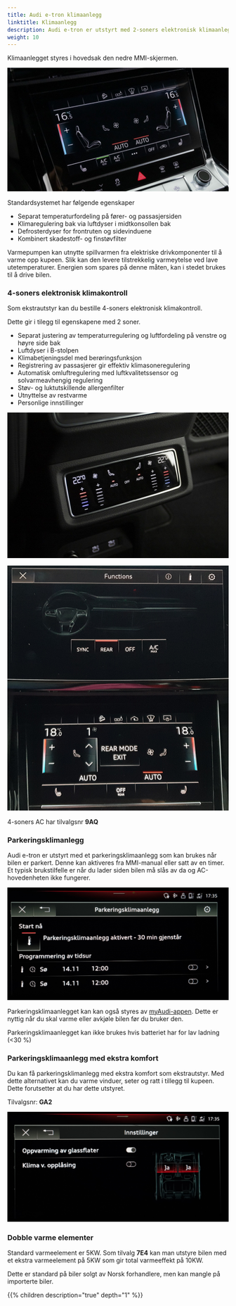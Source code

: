 ```yaml
---
title: Audi e-tron klimaanlegg
linktitle: Klimaanlegg
description: Audi e-tron er utstyrt med 2-soners elektronisk klimaanlegg med varmepumpe som standard.
weight: 10
---
```


Klimaanlegget styres i hovedsak den nedre MMI-skjermen.

![AC-kontroll](accontrol.jpg "I den nedre skjermen kan vifter og temperatur kontrolleres")

Standardsystemet har følgende egenskaper

- Separat temperaturfordeling på fører- og passasjersiden
- Klimaregulering bak via luftdyser i midtkonsollen bak
- Defrosterdyser for frontruten og sidevinduene
- Kombinert skadestoff- og finstøvfilter

Varmepumpen kan utnytte spillvarmen fra elektriske drivkomponenter til å varme opp kupeen. Slik kan den
levere tilstrekkelig varmeytelse ved lave utetemperaturer. Energien som spares på denne måten, kan i stedet brukes til å
drive bilen.

### 4-soners elektronisk klimakontroll

Som ekstrautstyr kan du bestille 4-soners elektronisk klimakontroll.

Dette gir i tilegg til egenskapene med 2 soner.

- Separat justering av temperaturregulering og luftfordeling på venstre og høyre side bak
- Luftdyser i B-stolpen
- Klimabetjeningsdel med berøringsfunksjon
- Registrering av passasjerer gir effektiv klimasoneregulering
- Automatisk omluftregulering med luftkvalitetssensor og solvarmeavhengig regulering
- Støv- og luktutskillende allergenfilter
- Utnyttelse av restvarme
- Personlige innstillinger

![4 zone](4zone.jpg "Display for å styre de to sonene i baksetet")

![First screen menu](firstscreenmenu.jpg "Bakre soner kan også kontrolleres foran eller synkroniseres med resten")

4-soners AC har tilvalgsnr **9AQ**

### Parkeringsklimanlegg

Audi e-tron er utstyrt med et parkeringsklimaanlegg som kan brukes når bilen er parkert. Denne kan aktiveres
fra MMI-manual eller satt av en timer. Et typisk brukstilfelle er når du lader siden bilen må slås av da og AC-hovedenheten ikke fungerer.

![Pre condition](preconditionnb.jpg "Parkeringsklimanlegg vil kjøre i 30 minutter (60 ved lynlading) og kan startes fra MMI eller myAudi app" )

Parkeringsklimaanlegget kan kan også styres av [myAudi-appen](../../technology/audiconnect/myaudi/). Dette er nyttig når du skal varme eller avkjøle bilen før du bruker den.

Parkeringsklimaanlegget kan ikke brukes hvis batteriet har for lav ladning (<30 %)

### Parkeringsklimaanlegg med ekstra komfort

Du kan få parkeringsklimanlegg med ekstra komfort som ekstrautstyr. Med dette alternativet kan du varme vinduer, seter og ratt i tillegg til kupeen.
Dette forutsetter at du har dette utstyret.

Tilvalgsnr: **GA2**

![komfortinnstillinger](conviencesettingsnb.jpg "komfortinnstillinger")

### Dobble varme elementer

Standard varmeelement er 5KW. Som tilvalg **7E4** kan man utstyre bilen med et ekstra varmeelement på 5KW som gir total varmeeffekt på 10KW.

Dette er standard på biler solgt av Norsk forhandlere, men kan mangle på importerte biler.

{{% children description="true" depth="1" %}}
